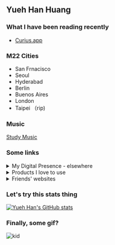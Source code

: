 ## Yueh Han Huang


### What I have been reading recently 

- [Curius.app](https://curius.app/yueh%20han-huang)


### M22  Cities 
- San Frnacisco 
- Seoul 
- Hyderabad 
- Berlin 
- Buenos Aires
- London 
- Taipei （rip)


### Music 

[Study Music](https://open.spotify.com/playlist/0F9ihuHVcbUds4QG9asqsQ?si=6628c829718848a8)

### Some links 

<details>
    <summary>My Digital Presence - elsewhere</summary>
    <ul> 
        <li>
            <a href="https://are.na/yueh-han-huang" >are.na/yueh-han-huang</a> 
        </li>
        <li>
            <a href="https://vsco.co/yuehan18" >vsco.co/yuehan18</a> 
        </li>
    </ul>
</details>

<details>
    <summary>Products I love to use</summary>
    <ul> 
        <li>
            Telegram 
        </li>
        <li>
            Notion 
        </li>
        <li>
            Brilliant 
        </li>
        <li>
            Arena 
        </li>
        <li>
            <a href="https://t.me/yhtools">Check more in this telegram channel</a>
        </li>
    </ul>
</details>

<details>
    <summary>Friends' websites</summary>
    <ul> 
        <li>
            <a href="https://alanchan.netlify.com/" >Alan Chan</a>
        </li>
        <li>
            <a href="https://www.notion.so/albertoma/Alberto-Arenaza-800a78258ec54c4abca02b5e905f1593" >Alberto</a>
        </li>
        <li>
            <a href="https://abigail.africa/" >Beez</a>
        </li>
    </ul>
</details>


### Let's try this stats thing 

[![Yueh Han's GitHub stats](https://github-readme-stats.vercel.app/api?username=bojne)](https://github.com/anuraghazra/github-readme-stats)


### Finally, some gif?


![kid](https://media.giphy.com/media/OoTKFwKiOAbYc/giphy.gif?cid=ecf05e47r09ebc4ftx33up5qdgyk1icbdc8gk9gzskxp8mx6&rid=giphy.gif)


